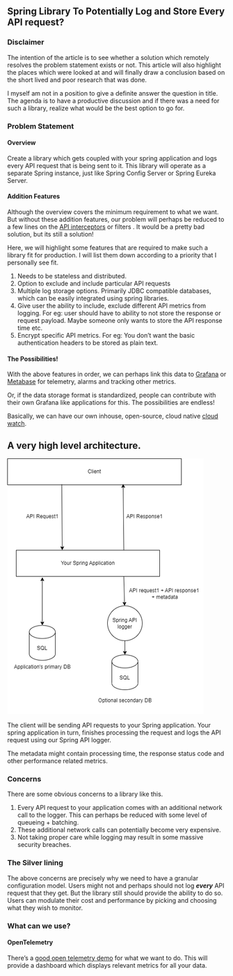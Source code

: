 ## Spring Library To Potentially Log and Store Every API request?

### Disclaimer

The intention of the article is to see whether a solution which remotely resolves the problem statement exists or not. This article will also highlight the places which were looked at and will finally draw a conclusion based on the short lived and poor research that was done. 

I myself am not in a position to give a definite answer the question in title.  The agenda is to have a productive discussion and if there was a need for such a library, realize what would be the best option to go for.


### Problem Statement

#### Overview

Create a library which gets coupled with your spring application and logs every API request that is being sent to it. This library will operate as a separate Spring instance, just like Spring Config Server or Spring Eureka Server.

#### Addition Features

Although the overview covers the minimum requirement to what we want. But without these addition features, our problem will perhaps be reduced to a few lines on the [API interceptors](https://docs.spring.io/spring-framework/docs/current/javadoc-api/org/springframework/web/servlet/HandlerInterceptor.html) or filters . It would be a pretty bad solution, but its still a solution!

Here, we will highlight some features that are required to make such a library fit for production. I will list them down according to a priority that I personally see fit. 

1. Needs to be stateless and distributed.
2. Option to exclude and include particular API requests
3. Multiple log storage options. Primarily JDBC compatible databases, which can be easily integrated using spring libraries.
4. Give user the ability to include, exclude different API metrics from logging. For eg: user should have to ability to not store the response or request payload. Maybe someone only wants to store the API response time etc.
5. Encrypt specific API metrics. For eg: You don’t want the basic authentication headers to be stored as plain text.

#### The Possibilities!

With the above features in order, we can perhaps link this data to  [Grafana](https://grafana.com/) or [Metabase](https://www.metabase.com/) for telemetry, alarms and tracking other metrics. 

Or, if the data storage format is standardized, people can contribute with their own Grafana like applications for this. The possibilities are endless!

Basically, we can have our own inhouse, open-source, cloud native [cloud watch](https://docs.aws.amazon.com/AmazonCloudWatch/latest/monitoring/WhatIsCloudWatch.html). 


## A **very** high level architecture.

![Omnia.drawio.png](/assets/images/Omnia.drawio.png)

The client will be sending API requests to your Spring application. Your spring application in turn, finishes processing the request and logs the API request using our Spring API logger. 

The metadata might contain processing time, the response status code and other performance related metrics. 

### Concerns

There are some obvious concerns to a library like this. 

1. Every API request to your application comes with an additional network call to the logger. This can perhaps be reduced with some level of queueing + batching.
2. These additional network calls can potentially become very expensive. 
3. Not taking proper care while logging may result in some massive security breaches. 

### The Silver lining

The above concerns are precisely why we need to have a granular configuration model. Users might not and perhaps should not log *****every***** API request that they get. But the library still should provide the ability to do so. Users can modulate their cost and performance by picking and choosing what they wish to monitor. 

### What can we use?

#### OpenTelemetry

There’s a [good open telemetry demo](https://www.baeldung.com/spring-boot-opentelemetry-setup) for what we want to do. This will provide a dashboard which displays relevant metrics for all your data.